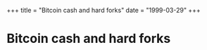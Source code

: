 +++
title = "Bitcoin cash and hard forks"
date = "1999-03-29"
+++



# Bitcoin cash and hard forks

<br><br><br>

<nft-card contractAddress="0x495f947276749ce646f68ac8c248420045cb7b5e" tokenId="21217790705324758101175761062786421039733409879261131814667265904188346859521"> </nft-card> <script src="https://unpkg.com/embeddable-nfts/dist/nft-card.min.js"></script>